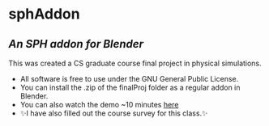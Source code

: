 # sphAddon

## _An SPH addon for Blender_

This was created a CS graduate course final project in physical simulations.
- All software is free to use under the GNU General Public License.
- You can install the .zip of the finalProj folder as a regular addon in Blender.
- You can also watch the demo ~10 minutes [here](https://www.youtube.com/watch?v=kC7kKI56tCs)
- ✨I have also filled out the course survey for this class.✨
